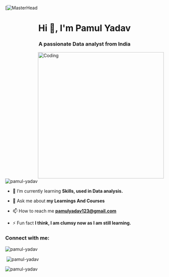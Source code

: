[![MasterHead](https://media.licdn.com/dms/image/C4D12AQESj72-s5gEKg/article-cover_image-shrink_423_752/0/1626753867110?e=1697673600&v=beta&t=o7E0XB92iIv5rPvO-ZW-EKQ5GMM-d5WHF1GddEtjgj8)
<h1 align="center">Hi 👋, I'm Pamul Yadav</h1>
<h3 align="center">A passionate Data analyst from India</h3>
<img align="right" alt="Coding" width="400" src="https://cdn.dribbble.com/users/1162077/screenshots/3848914/programmer.gif">

<p align="left"> <img src="https://komarev.com/ghpvc/?username=pamul-yadav&label=Profile%20views&color=0e75b6&style=flat" alt="pamul-yadav" /> </p>

- 🌱 I’m currently learning **Skills, used in Data analysis.**

- 💬 Ask me about **my Learnings And Courses**

- 📫 How to reach me **pamulyadav123@gmail.com**

- ⚡ Fun fact **I think, I am clumsy now as I am still learning.**

<h3 align="left">Connect with me:</h3>
<p align="center">
</p>

<p><img align="center" src="https://github-readme-stats.vercel.app/api/top-langs?username=pamul-yadav&show_icons=true&locale=en&layout=compact" alt="pamul-yadav" /></p>

<p>&nbsp;<img align="center" src="https://github-readme-stats.vercel.app/api?username=pamul-yadav&show_icons=true&locale=en" alt="pamul-yadav" /></p>

<p><img align="center" src="https://github-readme-streak-stats.herokuapp.com/?user=pamul-yadav&" alt="pamul-yadav" /></p>
